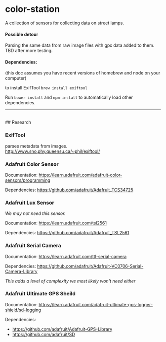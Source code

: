 color-station
=============

A collection of sensors for collecting data on street lamps.

#### Possible detour
Parsing the same data from raw image files with gpx data added to them. TBD after more testing.

#### Dependencies:

(this doc assumes you have recent versions of homebrew and node on your computer)

to install ExifTool ``brew install exiftool``

Run ``bower install`` and ``npm install`` to automatically load other dependencies.

-----------------
<br>
## Research

### ExifTool
parses metadata from images.
http://www.sno.phy.queensu.ca/~phil/exiftool/

### Adafruit Color Sensor

Documentation:
https://learn.adafruit.com/adafruit-color-sensors/programming

Dependencies:
https://github.com/adafruit/Adafruit_TCS34725

### Adafruit Lux Sensor
*We may not need this sensor.*

Documentation:
https://learn.adafruit.com/tsl2561

Dependencies:
https://github.com/adafruit/Adafruit_TSL2561

### Adafruit Serial Camera

Documentation: https://learn.adafruit.com/ttl-serial-camera

Dependencies: 
https://github.com/adafruit/Adafruit-VC0706-Serial-Camera-Library

*This adds a level of complexity we most likely won't need either*


### Adafruit Ultimate GPS Sheild

Documentation: 
https://learn.adafruit.com/adafruit-ultimate-gps-logger-shield/sd-logging

Dependencies:
- https://github.com/adafruit/Adafruit-GPS-Library
- https://github.com/adafruit/SD
